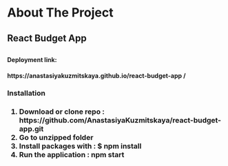 <h1>About The Project</h1>

<h2>React Budget App<h2>

<h4>Deployment link:</h4>
<h4>https://anastasiyakuzmitskaya.github.io/react-budget-app /</h4>


<h3>Installation<h3>
<ol>
<li> Download or clone repo : https://github.com/AnastasiyaKuzmitskaya/react-budget-app.git</li>
<li> Go to unzipped folder</li> 
<li> Install packages with : $ npm install</li>
<li> Run the application : npm start </li>
</ol>

